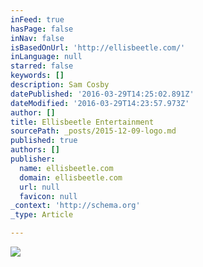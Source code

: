 ```yaml
---
inFeed: true
hasPage: false
inNav: false
isBasedOnUrl: 'http://ellisbeetle.com/'
inLanguage: null
starred: false
keywords: []
description: Sam Cosby
datePublished: '2016-03-29T14:25:02.891Z'
dateModified: '2016-03-29T14:23:57.973Z'
author: []
title: Ellisbeetle Entertainment
sourcePath: _posts/2015-12-09-logo.md
published: true
authors: []
publisher:
  name: ellisbeetle.com
  domain: ellisbeetle.com
  url: null
  favicon: null
_context: 'http://schema.org'
_type: Article

---
```

![](https://the-grid-user-content.s3-us-west-2.amazonaws.com/e107dc1e-bf2f-49d8-aab3-2b26095e3b7a.png)